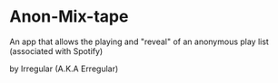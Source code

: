 Anon-Mix-tape
=============

An app that allows the playing and "reveal" of an anonymous play list (associated with Spotify)

by Irregular (A.K.A Erregular)
